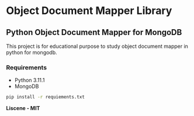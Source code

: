 # Object Document Mapper Library

## Python Object Document Mapper for MongoDB

This project is for educational purpose to study object document mapper in python for mongodb.

### Requirements

- Python 3.11.1
- MongoDB

```bash
pip install -r requiements.txt
```


**Liscene - MIT**
